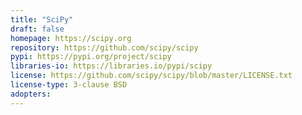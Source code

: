 ```yaml
---
title: "SciPy"
draft: false
homepage: https://scipy.org
repository: https://github.com/scipy/scipy
pypi: https://pypi.org/project/scipy
libraries-io: https://libraries.io/pypi/scipy
license: https://github.com/scipy/scipy/blob/master/LICENSE.txt
license-type: 3-clause BSD
adopters:
---
```

